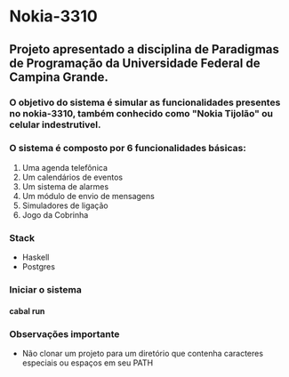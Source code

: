# Nokia-3310
## Projeto apresentado a disciplina de  Paradigmas de Programação da Universidade Federal de Campina Grande.

### O objetivo do sistema é simular as funcionalidades presentes no nokia-3310, também conhecido como "Nokia Tijolão" ou celular indestrutivel.

### O sistema é composto por 6 funcionalidades básicas:
  1. Uma agenda telefônica
  2. Um calendários de eventos
  3. Um sistema de alarmes
  4. Um módulo de envio de mensagens
  5. Simuladores de ligação
  6. Jogo da Cobrinha
  
### Stack
  - Haskell
  - Postgres

### Iniciar o sistema
  #### cabal run

### Observações importante
  - Não clonar um projeto para um diretório que contenha caracteres especiais ou espaços em seu PATH